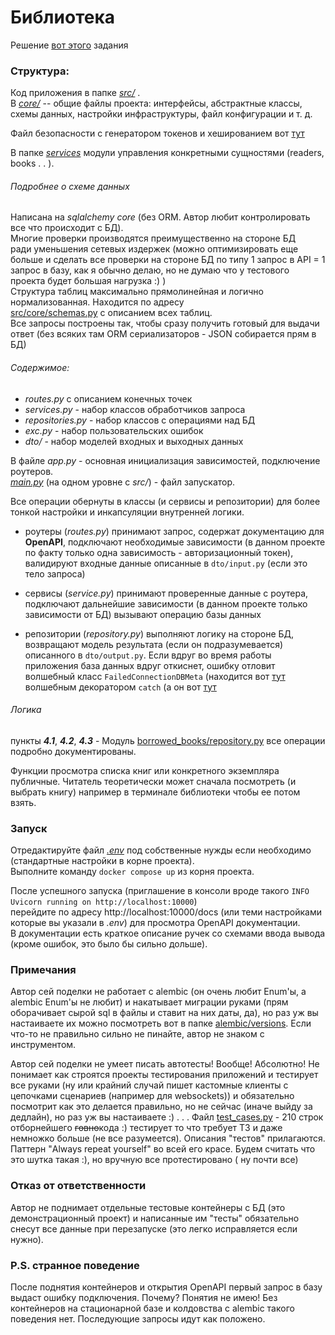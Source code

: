 # Библиотека

Решение
[вот этого](https://docs.google.com/document/d/1ej6Qdhf65VP6d8rPCti2wdiD680p91UKu6GQS7i-IKs/edit?pli=1&tab=t.0)
задания

### Структура:

Код приложения в папке [_src/_](src) .  
В [_core/_](src/core) -- общие файлы проекта:
интерфейсы,
абстрактные классы,
схемы данных,
настройки инфраструктуры,
файл конфигурации
и т. д.

Файл безопасности с генератором токенов и хешированием вот [тут](src/core/security.py)

В папке [_services_](src/services) модули управления конкретными сущностями (readers, books . . ).

###### Подробнее о схеме данных

Написана на _sqlalchemy core_ (бeз ORM. Автор любит контролировать все что происходит с БД).  
Многие проверки производятся преимущественно на стороне БД  
ради уменьшения сетевых издержек (можно оптимизировать еще больше и сделать все проверки на стороне БД по типу 1 запрос
в API = 1 запрос в базу, как я обычно делаю, но не думаю что у тестового проекта будет большая нагрузка :) )  
Структура таблиц максимально прямолинейная и логично нормализованная. Находится по адресу  
[src/core/schemas.py](src/core/schemas.py) с описанием всех таблиц.  
Все запросы построены так, чтобы сразу получить готовый для выдачи ответ (без всяких там ORM сериализаторов - JSON
собирается прям в БД)

###### Содержимое:

* _routes.py_ с описанием конечных точек
* _services.py_ - набор классов обработчиков запроса
* _repositories.py_ - набор классов с операциями над БД
* _exc.py_ - набор пользовательских ошибок
* _dto/_ - набор моделей входных и выходных данных

В файле _app.py_ - основная инициализация зависимостей, подключение роутеров.  
[_main.py_](main.py) (на одном уровне с _src/_) - файл запускатор.

Все операции обернуты в классы (и сервисы и репозитории) для более тонкой настройки и инкапсуляции внутренней логики.

* роутеры (*routes.py*)
  принимают запрос,
  содержат документацию для **OpenAPI**,
  подключают необходимые зависимости
  (в данном проекте по факту только одна зависимость - авторизационный токен),
  валидируют входные данные описанные в `dto/input.py` (если это тело запроса)


* сервисы (*service.py*)
  принимают проверенные данные с роутера,
  подключают дальнейшие зависимости (в данном проекте только зависимости от БД)
  вызывают операцию базы данных


* репозитории (*repository.py*)
  выполняют логику на стороне БД,
  возвращают модель результата (если он подразумевается) описанного в `dto/output.py`.
  Если вдруг во время работы приложения база данных вдруг откиснет, ошибку отловит волшебный класс
  `FailedConnectionDBMeta` (находится вот [тут](src/core/interfaces.py) волшебным декоратором `catch`
  (а он вот [тут](src/core/utils.py)

###### Логика

пункты ***4.1***, ***4.2***, ***4.3*** -
Модуль [borrowed_books/repository.py](src/services/borrowed_books/repository.py)
все операции подробно документированы.

Функции просмотра списка книг или конкретного экземпляра публичные.
Читатель теоретически может сначала посмотреть (и выбрать книгу) например в терминале библиотеки
чтобы ее потом взять.

### Запуск

Отредактируйте файл [_.env_](.env) под собственные нужды если необходимо (стандартные настройки в корне проекта).  
Выполните команду ```docker compose up``` из корня проекта.

После успешного запуска (приглашение в консоли вроде такого ```INFO   Uvicorn running on http://localhost:10000```)  
перейдите по адресу http://localhost:10000/docs (или теми настройками которые вы указали в _.env_)
для просмотра OpenAPI документации.  
В документации есть краткое описание ручек со схемами ввода вывода (кроме ошибок, это было бы сильно дольше).

### Примечания

Автор сей поделки не работает с alembic (он очень любит Enum'ы, а alembic Enum'ы не любит)
и накатывает миграции руками (прям оборачивает сырой sql в файлы и ставит на них даты, да),
но раз уж вы настаиваете их можно посмотреть вот в папке [alembic/versions](alembic/versions).
Если что-то не правильно сильно не пинайте, автор не знаком с инструментом.

Автор сей поделки не умеет писать автотесты! Вообще! Абсолютно! Не понимает как строятся проекты тестирования приложений
и тестирует все руками (ну или крайний случай пишет кастомные клиенты с цепочками сценариев (например для websockets))
и обязательно посмотрит как это делается правильно, но не сейчас (иначе выйду за дедлайн),
но раз уж вы настаиваете :) . . . Файл [test_cases.py](tests/test_cases.py) - 210 строк отборнейшего ~~говно~~кода  :)
тестирует то что требует ТЗ и даже немножко больше (не все разумеется). Описания "тестов" прилагаются.
Паттерн "Always repeat yourself" во всей его красе. Будем считать что это шутка такая :), но вручную все
протестировано (
ну почти все)

### Отказ от ответственности

Автор не поднимает отдельные тестовые контейнеры с БД (это демонстрационный проект) и написанные им "тесты"
обязательно снесут все данные при перезапуске (это легко исправляется если нужно).

### P.S. странное поведение

После поднятия контейнеров и открытия OpenAPI
первый запрос в базу выдаст ошибку подключения. Почему?
Понятия не имею! Без контейнеров на стационарной базе и колдовства с alembic такого поведения нет. Последующие запросы
идут как положено.



